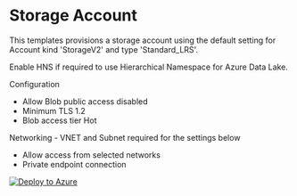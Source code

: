 # Storage Account
This templates provisions a storage account using the default setting for Account kind 'StorageV2' and type 'Standard_LRS'.

Enable HNS if required to use Hierarchical Namespace for Azure Data Lake. 

Configuration
- Allow Blob public access disabled
- Minimum TLS 1.2
- Blob access tier Hot

Networking - VNET and Subnet required for the settings below
- Allow access from selected networks
- Private endpoint connection

[![Deploy to Azure](https://aka.ms/deploytoazurebutton)](https://portal.azure.com/#create/Microsoft.Template/uri/https%3A%2F%2Fgithub.com%2FSolid-tom%2FARMTemplates%2Fblob%2Fmain%2FStorageAccount%2Fstorage-acc-template.json)
